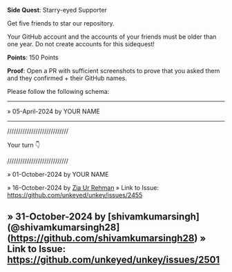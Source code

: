 **Side Quest**: Starry-eyed Supporter

Get five friends to star our repository. 

Your GitHub account and the accounts of your friends must be older than one year. Do not create accounts for this sidequest!

**Points**: 150 Points

**Proof**: Open a PR with sufficient screenshots to prove that you asked them and they confirmed + their GitHub names.

Please follow the following schema:

---

» 05-April-2024 by YOUR NAME

---

////////////////////////////

Your turn 👇

////////////////////////////

» 01-October-2024 by YOUR NAME

» 16-October-2024 by [Zia Ur Rehman](@zia_webdev)
» Link to Issue: https://github.com/unkeyed/unkey/issues/2455

» 31-October-2024 by [shivamkumarsingh](@shivamkumarsingh28](https://github.com/shivamkumarsingh28)
» Link to Issue: https://github.com/unkeyed/unkey/issues/2501
---
